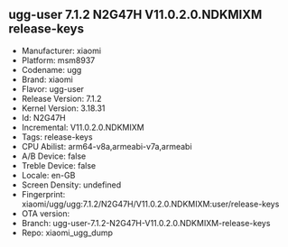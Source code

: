 ## ugg-user 7.1.2 N2G47H V11.0.2.0.NDKMIXM release-keys
- Manufacturer: xiaomi
- Platform: msm8937
- Codename: ugg
- Brand: xiaomi
- Flavor: ugg-user
- Release Version: 7.1.2
- Kernel Version: 3.18.31
- Id: N2G47H
- Incremental: V11.0.2.0.NDKMIXM
- Tags: release-keys
- CPU Abilist: arm64-v8a,armeabi-v7a,armeabi
- A/B Device: false
- Treble Device: false
- Locale: en-GB
- Screen Density: undefined
- Fingerprint: xiaomi/ugg/ugg:7.1.2/N2G47H/V11.0.2.0.NDKMIXM:user/release-keys
- OTA version: 
- Branch: ugg-user-7.1.2-N2G47H-V11.0.2.0.NDKMIXM-release-keys
- Repo: xiaomi_ugg_dump
